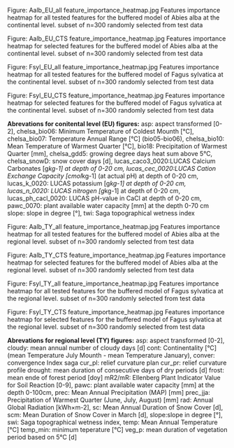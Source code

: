 Figure: Aalb_EU_all feature_importance_heatmap.jpg
Features importance heatmap for all tested features for the buffered model of Abies alba at
the continental level. subset of n=300 randomly selected from test data 

Figure: Aalb_EU_CTS feature_importance_heatmap.jpg
Features importance heatmap for selected features for the buffered model of Abies alba at
the continental level. subset of n=300 randomly selected from test data 

Figure: Fsyl_EU_all feature_importance_heatmap.jpg
Features importance heatmap for all tested features for the buffered model of Fagus sylvatica at
the continental level. subset of n=300 randomly selected from test data  

Figure: Fsyl_EU_CTS feature_importance_heatmap.jpg
Features importance heatmap for selected features for the buffered model of Fagus sylvatica at
the continental level. subset of n=300 randomly selected from test data  


**Abrevations for conitental level (EU) figures:**
asp: aspect transformed [0-2],
chelsa_bio06: Minimum Temperature of Coldest Mounth [°C], 
chelsa_bio07: Temperature Annual Range [°C] (bio05-bio06), 
chelsa_bio10: Mean Temperature of Warmest Quarter [°C], 
bio18: Precipitation of Warmest Quarter [mm], 
chelsa_gdd5: growing degree days heat sum above 5°C, 
chelsa_snowD: snow cover days [d], 
lucas_caco3_0020:LUCAS Calcium Carbonates [g*kg-1] at depth of 0-20 cm, 
lucas_cec_0020:LUCAS Cation Exchange Capacity [cmol*kg-1] (at actual pH) at depth of 0-20 cm, 
lucas_k_0020: LUCAS potassium [g*kg-1] at depth of 0-20 cm, 
lucas_n_0020: LUCAS nitrogen [g*kg-1] at depth of 0-20 cm, 
lucas_ph_cacl_0020: LUCAS pH-value in CaCl at depth of 0-20 cm, 
pawc_0070: plant available water capacity [mm] at the depth 0-70 cm
slope: slope in degree [°], 
twi: Saga topographical wetness index 


Figure: Aalb_TY_all feature_importance_heatmap.jpg
Features importance heatmap for all tested features for the buffered model of Abies alba at
the regional level. subset of n=300 randomly selected from test data 

Figure: Aalb_TY_CTS feature_importance_heatmap.jpg
Features importance heatmap for selected features for the buffered model of Abies alba at
the regional level. subset of n=300 randomly selected from test data 

Figure: Fsyl_TY_all feature_importance_heatmap.jpg
Features importance heatmap for all tested features for the buffered model of Fagus sylvatica at
the regional level. subset of n=300 randomly selected from test data  

Figure: Fsyl_TY_CTS feature_importance_heatmap.jpg
Features importance heatmap for selected features for the buffered model of Fagus sylvatica at
the regional level. subset of n=300 randomly selected from test data  

**Abrevations for regional level (TY) figures:**
asp: aspect transformed [0-2],
cloudy: mean annual number of cloudy days [d]
cont: Continentality [°C] (mean Temperature July Mounth - mean Temperature January), 
conver: convergence Index saga
cur_pl: relief curvature plan
cur_pr: relief curvature profile
drought: mean duration of consecutive days of dry periods [d] 
frost: mean ende of forest period [doy]
mR2/mR: Ellenberg Plant Indicator Value for Soil Reaction [0-9],
pawc: plant available water capacity [mm] at the depth 0-100cm,
prec: Mean Annual Precipitation (MAP) [mm]
prec_jja: Precipitation of Warmest Quarter (June, July, August) [mm]
rad: Annual Global Radiation [kWh×m-2], 
sc: Mean Annual Duration of Snow Cover [d],
scm: Mean Duration of Snow Cover in March [d], 
slope:slope in degree [°], 
swi: Saga topographical wetness index, 
temp: Mean Annual Temperature [°C] 
temp_min: minimum teperature [°C] 
veg_p: mean duration of vegetation period based on 5°C [d]



 
